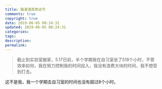 ```yaml
---
title: 路漫漫其修远兮
comments: true
copyright: true
date: 2019-06-05 00:24:31
updated: 2019-06-05 00:24:31
categories:
tags:
description:
permalink:
---
```


>截止到实验室搬家，5.17日前，半个学期我在自习室坐了518个小时，不管效率如何，我在努力控制我的时间投入，我没有浪费大块的时间，我不想受到打击。

这不是我，我一个学期去自习室的时间也没有超过8个小时。

<!-- more -->




